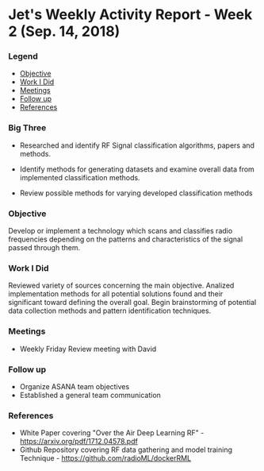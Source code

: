 # Jet's Weekly Activity Report - Week 2  (Sep. 14, 2018)
### Legend
- [Objective](#objective)
- [Work I Did](#work-i-did)
- [Meetings](#meetings)
- [Follow up](#follow-up)
- [References](#references)

### Big Three

- Researched and identify RF Signal classification algorithms, papers and methods.

- Identify methods for generating datasets and examine overall data from implemented classification methods.

- Review possible methods for varying developed classification methods

### Objective

Develop or implement a technology which scans and classifies radio frequencies depending on the patterns and characteristics of the signal passed through them.

### Work I Did

Reviewed variety of sources concerning the main objective. Analized implementation methods for all potential solutions found and their significant toward defining the overall goal. Begin brainstorming of potential data collection methods and pattern identification techniques.


### Meetings
 - Weekly Friday Review meeting with David


### Follow up

- Organize ASANA team objectives
- Established a general team communication

### References
- White Paper covering "Over the Air Deep Learning RF" - https://arxiv.org/pdf/1712.04578.pdf 
- Github Repository covering RF data gathering and model training Technique - https://github.com/radioML/dockerRML 
